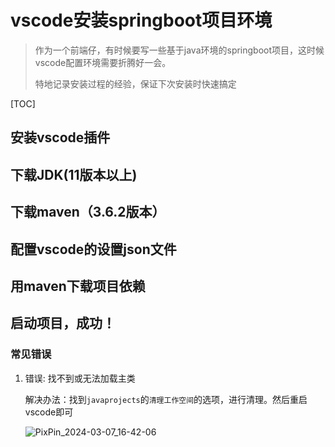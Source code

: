 # vscode安装springboot项目环境

> 作为一个前端仔，有时候要写一些基于java环境的springboot项目，这时候vscode配置环境需要折腾好一会。
>
> 特地记录安装过程的经验，保证下次安装时快速搞定



[TOC]

## 安装vscode插件



## 下载JDK(11版本以上)



## 下载maven（3.6.2版本）



## 配置vscode的设置json文件



## 用maven下载项目依赖



## 启动项目，成功！

### 常见错误

1. 错误: 找不到或无法加载主类

   解决办法：找到`javaprojects`的`清理工作空间`的选项，进行清理。然后重启vscode即可

   ![PixPin_2024-03-07_16-42-06](https://cdn.perche.cc/fe.perche.cc/PixPin_2024-03-07_16-42-06.png)

   